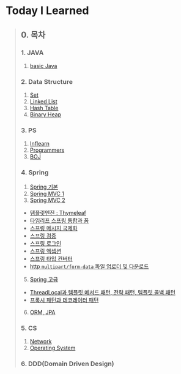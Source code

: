 # Today I Learned 

>## 0. 목차
>### 1. JAVA
>   1. [basic Java](basicjava)
>
>### 2. Data Structure
>   1. [Set](datastructure/set)
>   2. [Linked List](datastructure/list)
>   3. [Hash Table](datastructure/hash)
>   4. [Binary Heap](datastructure/heap)
>
>
>### 3. PS
>   1. [Inflearn](algorithm/inflearn)
>   2. [Programmers](algorithm/programmers)
>   3. [BOJ](algorithm/beackjoon)
>
>
>### 4. Spring
> 1. [Spring 기본](springFramework/springbasic.md)
> 3. [Spring MVC 1](springFramework/springMVC/spring1.md)
> 4. [Spring MVC 2](springFramework/springMVC2)
>   - [템플릿엔진 : Thymeleaf](springFramework/springMVC2/thymeleaf-basic)
>   - [타임리프 스프링 통합과 폼](springFramework/springMVC2/form)
>   - [스프링 메시지 국제화](springFramework/springMVC2/message)
>   - [스프링 검증](springFramework/springMVC2/validation)
>   - [스프링 로그인](springFramework/springMVC2/login)
>   - [스프링 엑셉션](springFramework/springMVC2/exception)
>   - [스프링 타입 컨버터](springFramework/springMVC2/typeconverter)
>   - [http `multipart/form-data` 파일 업로더 및 다운로드](springFramework/springMVC2/uploader)
> 5. [Spring 고급](springFramework/springAdvanced)
>   - [ThreadLocal과 템플릿 메서드 패턴, 전략 패턴, 템플릿 콜백 패턴](springFramework/springAdvanced/advanced)
>   - [프록시 패턴과 데코레이터 패턴](springFramework/springAdvanced/proxy)
> 6. [ORM, JPA]()
> 
> 
>### 5. CS
> 1. [Network](network)
> 2. [Operating System](operatingsystem)
> 
>
>### 6. DDD(Domain Driven Design)